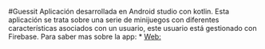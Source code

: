 #Guessit
Aplicación desarrollada en Android studio con kotlin. Esta aplicación se trata sobre una serie de minijuegos con diferentes características asociados con un usuario, este usuario está gestionado con Firebase.
Para saber mas sobre la app: * [Web:]([https://github.com/MazinIsmail/JavaLearnings/tree/master/src/main/concurrency/com/atomic/learnings](https://sites.google.com/view/guessitdezeta/inicio?authuser=1))

